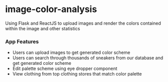 # image-color-analysis
Using Flask and ReactJS to upload images and render the colors contained within the image and other statistics

### App Features
- Users can upload images to get generated color scheme 
- Users can search through thousands of sneakers from our database and get generated color scheme
- Edit palette scheme using eye dropper component
- View clothing from top clothing stores that match color palette
